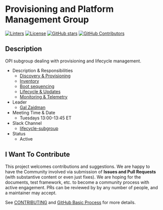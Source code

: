 # Provisioning and Platform Management Group

[![Linters](https://github.com/opiproject/opi-prov-life/actions/workflows/linters.yml/badge.svg)](https://github.com/opiproject/opi-prov-life/actions/workflows/linters.yml)
[![License](https://img.shields.io/github/license/opiproject/opi-prov-life?style=flat-square&color=blue&label=License)](https://github.com/opiproject/opi-prov-life/blob/master/LICENSE)
[![GitHub stars](https://img.shields.io/github/stars/opiproject/opi-prov-life.svg?style=flat-square&label=github%20stars)](https://github.com/opiproject/opi-prov-life)
[![GitHub Contributors](https://img.shields.io/github/contributors/opiproject/opi-prov-life.svg?style=flat-square)](https://github.com/opiproject/opi-prov-life/graphs/contributors)

## Description

OPI subgroup dealing with provisioning and lifecycle management.

* Description & Responsibilities
  * [Discovery & Provisioning](PROVISIONING.md)
  * [Inventory](INVENTORY.md)
  * [Boot sequencing](./boot/README.md)
  * [Lifecycle & Updates](LIFECYCLE.md)
  * [Monitoring & Telemetry](https://github.com/opiproject/otel)
* Leader
  * [Gal Zaidman](https://github.com/Gal-Zaidman)
* Meeting Time & Date
  * Tuesdays 13:00-13:45 ET
* Slack Channel
  * [lifecycle-subgroup](https://opi-project.slack.com/archives/C0342L6T7EC)
* Status
  * Active

## I Want To Contribute

This project welcomes contributions and suggestions.  We are happy to have the Community involved via submission of **Issues and Pull Requests** (with substantive content or even just fixes). We are hoping for the documents, test framework, etc. to become a community process with active engagement.  PRs can be reviewed by by any number of people, and a maintainer may accept.

See [CONTRIBUTING](https://github.com/opiproject/opi/blob/main/CONTRIBUTING.md) and [GitHub Basic Process](https://github.com/opiproject/opi/blob/main/doc-github-rules.md) for more details.
